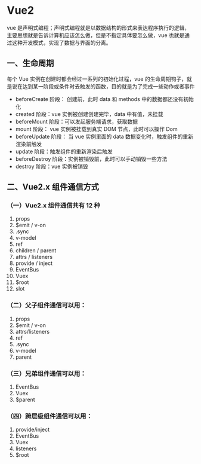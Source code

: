# Vue2

vue 是声明式编程；声明式编程就是以数据结构的形式来表达程序执行的逻辑，主要思想就是告诉计算机应该怎么做，但是不指定具体要怎么做，vue 也就是通过这种开发模式，实现了数据与界面的分离。

## 一、生命周期

每个 Vue 实例在创建时都会经过一系列的初始化过程，vue 的生命周期钩子，就是说在达到某一阶段或条件时去触发的函数，目的就是为了完成一些动作或者事件

- beforeCreate 阶段： 创建前，此时 data 和 methods 中的数据都还没有初始化
- created 阶段：vue 实例被创建创建完毕，data 中有值，未挂载
- beforeMount 阶段：可以发起服务端请求，获取数据
- mount 阶段： vue 实例被挂载到真实 DOM 节点，此时可以操作 Dom
- beforeUpdate 阶段： 当 vue 实例里面的 data 数据变化时，触发组件的重新渲染前触发
- update 阶段：触发组件的重新渲染后触发
- beforeDestroy 阶段：实例被销毁前，此时可以手动销毁一些方法
- destroy 阶段：vue 实例被销毁

## 二、Vue2.x 组件通信方式

### （一）Vue2.x 组件通信共有 12 种

1. props
2. $emit / v-on
3. .sync
4. v-model
5. ref
6. children / parent
7. attrs / listeners
8. provide / inject
9. EventBus
10. Vuex
11. $root
12. slot

### （二）父子组件通信可以用：

1. props
2. $emit / v-on
3. attrs/listeners
4. ref
5. .sync
6. v-model
7. parent

### （三）兄弟组件通信可以用：

1. EventBus
2. Vuex
3. $parent

### （四）跨层级组件通信可以用：

1. provide/inject
2. EventBus
3. Vuex
4. listeners
5. $root
